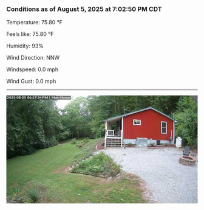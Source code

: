 ### Conditions as of August 5, 2025 at 7:02:50 PM CDT 

Temperature: 75.80 &deg;F

Feels like: 75.80 &deg;F

Humidity: 93%

Wind Direction: NNW

Windspeed: 0.0 mph

Wind Gust: 0.0 mph

---

<img src="./images/latest.jpeg"/>

